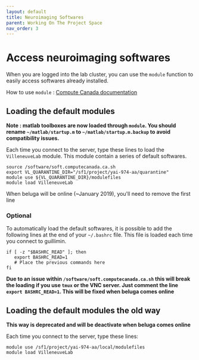 ```yaml
---
layout: default
title: Neuroimaging Softwares
parent: Working On The Project Space
nav_order: 3
---
```


# Access neuroimaging softwares

When you are logged into the lab cluster, you can use the `module` function to easily access softwares already installed.

How to use `module` : [Compute Canada documentation][modules-doc]

## Loading the default modules

**Note : matlab toolboxes are now loaded through `module`. You should rename `~/matlab/startup.m` to `~/matlab/startup.m.backup` to avoid compatibility issues.**

Each time you connect to the server, type these lines to load the `VilleneuveLab` module. This module contain a series of default softwares.

```
source /software/soft.computecanada.ca.sh
export VL_QUARANTINE_DIR="/sf1/project/yai-974-aa/quarantine"
module use ${VL_QUARANTINE_DIR}/modulefiles
module load VilleneuveLab
```

When beluga will be online (~January 2019), you'll need to remove the first line

### Optional

To automatically load the default softwares, it is possible to add the following lines at the end of your `~/.bashrc` file. This file is loaded each time you connect to guillimin.

```
if [ -z "$BASHRC_READ" ]; then
   export BASHRC_READ=1
   # Place the previous commands here
fi
```

**Due to an issue within `/software/soft.computecanada.ca.sh` this will break the loading if you use `tmux` or the VNC server. Just comment the line `export BASHRC_READ=1`. This will be fixed when beluga comes online**

## Loading the default modules the old way

**This way is deprecated and will be deactivate when beluga comes online**

Each time you connect to the server, type these lines:

```
module use /sf1/project/yai-974-aa/local/modulefiles
module load VilleneuveLab
```

[modules-doc]: https://docs.computecanada.ca/wiki/Utiliser_des_modules/en
